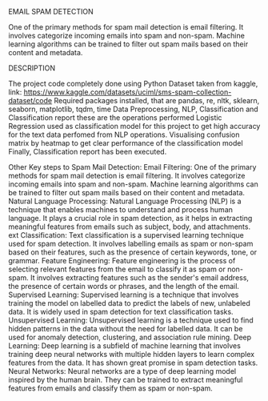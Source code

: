 EMAIL SPAM DETECTION

One of the primary methods for spam mail detection is email filtering. It involves categorize incoming emails into spam and non-spam. Machine learning algorithms can be trained to filter out spam mails based on their content and metadata.



DESCRIPTION

The project code completely done using Python
Dataset taken from kaggle, link: https://www.kaggle.com/datasets/uciml/sms-spam-collection-dataset/code
Required packages installed, that are pandas, re, nltk, sklearn, seaborn, matplotlib, tqdm, time
Data Preprocessing, NLP, Classification and Classification report these are the operations performed
Logistic Regression used as classification model for this project to get high accuracy for the text data perfomed from NLP operations.
Visualising confusion matrix by heatmap to get clear performance of the classification model
Finally, Classification report has been executed.


Other Key steps to Spam Mail Detection:
Email Filtering: One of the primary methods for spam mail detection is email filtering. It involves categorize incoming emails into spam and non-spam. Machine learning algorithms can be trained to filter out spam mails based on their content and metadata.
Natural Language Processing: Natural Language Processing (NLP) is a technique that enables machines to understand and process human language. It plays a crucial role in spam detection, as it helps in extracting meaningful features from emails such as subject, body, and attachments.
ext Classification: Text classification is a supervised learning technique used for spam detection. It involves labelling emails as spam or non-spam based on their features, such as the presence of certain keywords, tone, or grammar.
Feature Engineering: Feature engineering is the process of selecting relevant features from the email to classify it as spam or non-spam. It involves extracting features such as the sender's email address, the presence of certain words or phrases, and the length of the email.
Supervised Learning: Supervised learning is a technique that involves training the model on labelled data to predict the labels of new, unlabeled data. It is widely used in spam detection for text classification tasks. 
Unsupervised Learning: Unsupervised learning is a technique used to find hidden patterns in the data without the need for labelled data. It can be used for anomaly detection, clustering, and association rule mining.
Deep Learning: Deep learning is a subfield of machine learning that involves training deep neural networks with multiple hidden layers to learn complex features from the data. It has shown great promise in spam detection tasks.
Neural Networks: Neural networks are a type of deep learning model inspired by the human brain. They can be trained to extract meaningful features from emails and classify them as spam or non-spam.
